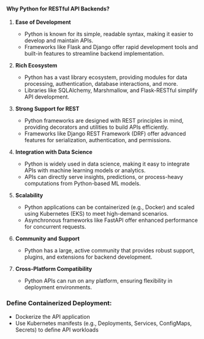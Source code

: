 #### Why Python for RESTful API Backends?
1. **Ease of Development**
   - Python is known for its simple, readable syntax, making it easier to develop and maintain APIs.
   - Frameworks like Flask and Django offer rapid development tools and built-in features to streamline backend implementation.

2. **Rich Ecosystem**
   - Python has a vast library ecosystem, providing modules for data processing, authentication, database interactions, and more.
   - Libraries like SQLAlchemy, Marshmallow, and Flask-RESTful simplify API development.

3. **Strong Support for REST**
   - Python frameworks are designed with REST principles in mind, providing decorators and utilities to build APIs efficiently.
   - Frameworks like Django REST Framework (DRF) offer advanced features for serialization, authentication, and permissions.

4. **Integration with Data Science**
   - Python is widely used in data science, making it easy to integrate APIs with machine learning models or analytics.
   - APIs can directly serve insights, predictions, or process-heavy computations from Python-based ML models.

5. **Scalability**
   - Python applications can be containerized (e.g., Docker) and scaled using Kubernetes (EKS) to meet high-demand scenarios.
   - Asynchronous frameworks like FastAPI offer enhanced performance for concurrent requests.

6. **Community and Support**
   - Python has a large, active community that provides robust support, plugins, and extensions for backend development.

7. **Cross-Platform Compatibility**
   - Python APIs can run on any platform, ensuring flexibility in deployment environments.

### Define Containerized Deployment:
- Dockerize the API application
- Use Kubernetes manifests (e.g., Deployments, Services, ConfigMaps, Secrets) to define API workloads